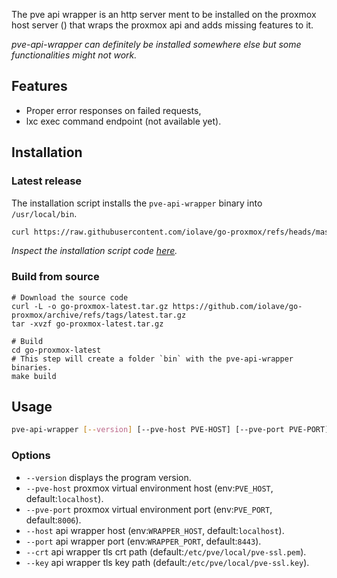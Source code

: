 The pve api wrapper is an http server ment to be installed on the proxmox host server () that wraps the proxmox api and adds missing features to it.

_pve-api-wrapper can definitely be installed somewhere else but some functionalities might not work._

## Features
- Proper error responses on failed requests,
- lxc exec command endpoint (not available yet).

## Installation
### Latest release
The installation script installs the `pve-api-wrapper` binary into `/usr/local/bin`.

```bash
curl https://raw.githubusercontent.com/iolave/go-proxmox/refs/heads/master/scripts/install.sh | bash
```

_Inspect the installation script code [here]._
### Build from source
```
# Download the source code
curl -L -o go-proxmox-latest.tar.gz https://github.com/iolave/go-proxmox/archive/refs/tags/latest.tar.gz
tar -xvzf go-proxmox-latest.tar.gz

# Build
cd go-proxmox-latest
# This step will create a folder `bin` with the pve-api-wrapper binaries.
make build
```

## Usage
```bash
pve-api-wrapper [--version] [--pve-host PVE-HOST] [--pve-port PVE-PORT] [--pve-host PVE-HOST] [--pve-port PVE-PORT] [--crt CRT] [--key KEY]
```
### Options
- `--version` displays the program version.
- `--pve-host` proxmox virtual environment host (env:`PVE_HOST`, default:`localhost`).
- `--pve-port` proxmox virtual environment port (env:`PVE_PORT`, default:`8006`).
- `--host` api wrapper host (env:`WRAPPER_HOST`, default:`localhost`).
- `--port` api wrapper port (env:`WRAPPER_PORT`, default:`8443`).
- `--crt` api wrapper tls crt path (default:`/etc/pve/local/pve-ssl.pem`).
- `--key` api wrapper tls key path (default:`/etc/pve/local/pve-ssl.key`).

[here]: https://github.com/iolave/go-proxmox/blob/master/scripts/install.sh
<!--
    TODO: host the shell script within the docs https://github.com/squidfunk/mkdocs-material/discussions/3458
-->
